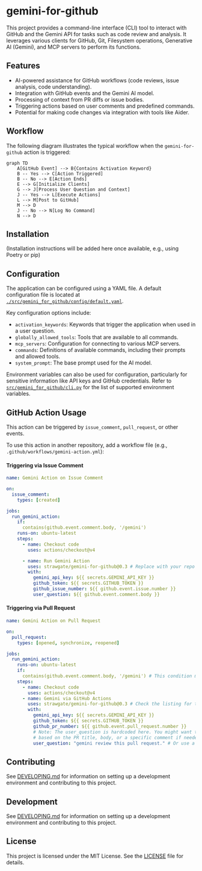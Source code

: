 # gemini-for-github

This project provides a command-line interface (CLI) tool to interact with GitHub and the Gemini API for tasks such as code review and analysis. It leverages various clients for GitHub, Git, Filesystem operations, Generative AI (Gemini), and MCP servers to perform its functions.

## Features

- AI-powered assistance for GitHub workflows (code reviews, issue analysis, code understanding).
- Integration with GitHub events and the Gemini AI model.
- Processing of context from PR diffs or issue bodies.
- Triggering actions based on user comments and predefined commands.
- Potential for making code changes via integration with tools like Aider.

## Workflow

The following diagram illustrates the typical workflow when the `gemini-for-github` action is triggered:

```mermaid
graph TD
    A[GitHub Event] --> B{Contains Activation Keyword}
    B -- Yes --> C[Action Triggered]
    B -- No --> E[Action Ends]
    E --> G[Initialize Clients]
    G --> J[Process User Question and Context]
    J -- Yes --> L[Execute Actions]
    L --> M[Post to GitHub]
    M --> D
    J -- No --> N[Log No Command]
    N --> D
```

## Installation

(Installation instructions will be added here once available, e.g., using Poetry or pip)

## Configuration

The application can be configured using a YAML file. A default configuration file is located at [`./src/gemini_for_github/config/default.yaml`](src/gemini_for_github/config/default.yaml).

Key configuration options include:

- `activation_keywords`: Keywords that trigger the application when used in a user question.
- `globally_allowed_tools`: Tools that are available to all commands.
- `mcp_servers`: Configuration for connecting to various MCP servers.
- `commands`: Definitions of available commands, including their prompts and allowed tools.
- `system_prompt`: The base prompt used for the AI model.

Environment variables can also be used for configuration, particularly for sensitive information like API keys and GitHub credentials. Refer to [`src/gemini_for_github/cli.py`](src/gemini_for_github/cli.py) for the list of supported environment variables.

## GitHub Action Usage

This action can be triggered by `issue_comment`, `pull_request`, or other events.

To use this action in another repository, add a workflow file (e.g., `.github/workflows/gemini-action.yml`):

#### Triggering via Issue Comment

```yaml
name: Gemini Action on Issue Comment

on:
  issue_comment:
    types: [created]

jobs:
  run_gemini_action:
    if: 
      contains(github.event.comment.body, '/gemini')
    runs-on: ubuntu-latest
    steps:
      - name: Checkout code
        uses: actions/checkout@v4

      - name: Run Gemini Action
        uses: strawgate/gemini-for-github@0.3 # Replace with your repo and tag/branch
        with:
          gemini_api_key: ${{ secrets.GEMINI_API_KEY }}
          github_token: ${{ secrets.GITHUB_TOKEN }}
          github_issue_number: ${{ github.event.issue.number }}
          user_question: ${{ github.event.comment.body }}
```

#### Triggering via Pull Request

```yaml
name: Gemini Action on Pull Request

on:
  pull_request:
    types: [opened, synchronize, reopened]

jobs:
  run_gemini_action:
    runs-on: ubuntu-latest
    if: 
      contains(github.event.comment.body, '/gemini') # This condition might need adjustment for PRs, e.g., based on PR body or specific labels
    steps:
      - name: Checkout code
        uses: actions/checkout@v4
      - name: Gemini via GitHub Actions
        uses: strawgate/gemini-for-github@0.3 # Check the listing for the latest version
        with:
          gemini_api_key: ${{ secrets.GEMINI_API_KEY }}
          github_token: ${{ secrets.GITHUB_TOKEN }}
          github_pr_number: ${{ github.event.pull_request.number }}
          # Note: The user_question is hardcoded here. You might want to make this dynamic
          # based on the PR title, body, or a specific comment if needed.
          user_question: "gemini review this pull request." # Or use a comment from the PR
```

## Contributing

See [DEVELOPING.md](DEVELOPING.md) for information on setting up a development environment and contributing to this project.

## Development

See [DEVELOPING.md](DEVELOPING.md) for information on setting up a development environment and contributing to this project.

## License

This project is licensed under the MIT License. See the [LICENSE](LICENSE) file for details.
